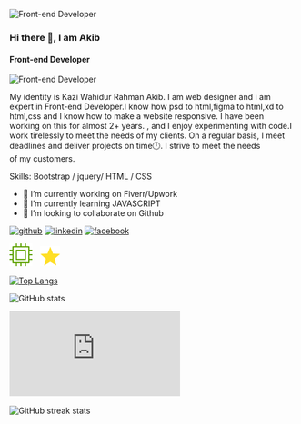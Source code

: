 ![Front-end Developer](https://scontent.fdac135-1.fna.fbcdn.net/v/t39.30808-6/409035219_1212244619750454_294616113239692119_n.jpg?stp=dst-jpg_s1080x2048&_nc_cat=102&ccb=1-7&_nc_sid=783fdb&_nc_eui2=AeFQnOXII9eqifkz6LE8jVMfGbT4owuJdAYZtPijC4l0BngXqmRJggidEe5iUCikztjB9hzLDPQDPn9UfqzufM_i&_nc_ohc=AIvSyBWLVoMAX8o9il9&_nc_ht=scontent.fdac135-1.fna&oh=00_AfAAY-bGcA9N3zs2wJcYhbfGiiWLRTPB9x6M9yREstUbtQ&oe=6589B69A)

### Hi there 👋, I am Akib
#### Front-end Developer
![Front-end Developer](https://scontent.fdac135-1.fna.fbcdn.net/v/t39.30808-6/409035219_1212244619750454_294616113239692119_n.jpg?stp=dst-jpg_s1080x2048&_nc_cat=102&ccb=1-7&_nc_sid=783fdb&_nc_eui2=AeFQnOXII9eqifkz6LE8jVMfGbT4owuJdAYZtPijC4l0BngXqmRJggidEe5iUCikztjB9hzLDPQDPn9UfqzufM_i&_nc_ohc=AIvSyBWLVoMAX8o9il9&_nc_ht=scontent.fdac135-1.fna&oh=00_AfAAY-bGcA9N3zs2wJcYhbfGiiWLRTPB9x6M9yREstUbtQ&oe=6589B69A)

My identity is Kazi Wahidur Rahman Akib. I am web designer and i am expert in Front-end Developer.I know how psd to html,figma to html,xd to html,css and I know how to make a website responsive. I have been working on this for almost 2+ years. , and I enjoy experimenting with code.I work tirelessly to meet the needs of my clients. On a regular basis, I meet deadlines and deliver projects on time🕛. I strive to meet the needs of my customers.

Skills: Bootstrap / jquery/ HTML / CSS

- 🔭 I’m currently working on Fiverr/Upwork 
- 🌱 I’m currently learning JAVASCRIPT 
- 👯 I’m looking to collaborate on Github 


[<img src='https://cdn.jsdelivr.net/npm/simple-icons@3.0.1/icons/github.svg' alt='github' height='40'>](https://github.com/https://github.com/akib9030/akib9030/blob/main/README.md)  [<img src='https://cdn.jsdelivr.net/npm/simple-icons@3.0.1/icons/linkedin.svg' alt='linkedin' height='40'>](https://www.linkedin.com/in/https://www.linkedin.com/in/kazi-wahidur-rahman-akib-2011372a5/)  [<img src='https://cdn.jsdelivr.net/npm/simple-icons@3.0.1/icons/facebook.svg' alt='facebook' height='40'>](https://www.facebook.com/https://www.facebook.com/profile.php?id=100028947821143)  

<a href='https://docs.github.com/en/developers'><img src='https://raw.githubusercontent.com/acervenky/animated-github-badges/master/assets/devbadge.gif' width='40' height='40'></a> <a href='https://stars.github.com/'><img src='https://raw.githubusercontent.com/acervenky/animated-github-badges/master/assets/starbadge.gif' width='35' height='35'></a> 

[![Top Langs](https://github-readme-stats.vercel.app/api/top-langs/?username=https://github.com/akib9030/akib9030/blob/main/README.md)](https://github.com/anuraghazra/github-readme-stats)

![GitHub stats](https://github-readme-stats.vercel.app/api?username=https://github.com/akib9030/akib9030/blob/main/README.md&show_icons=true)  

![GitHub metrics](https://metrics.lecoq.io/https://github.com/akib9030/akib9030/blob/main/README.md)  

![GitHub streak stats](https://streak-stats.demolab.com/?user=https://github.com/akib9030/akib9030/blob/main/README.md)  

